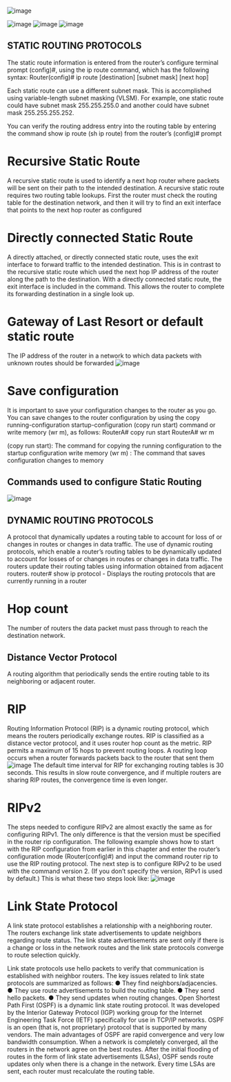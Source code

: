 ![image](https://github.com/user-attachments/assets/cab6c96c-a31c-49c2-a364-b1df08c0ee2f)


![image](https://github.com/user-attachments/assets/d7076331-d25b-4072-956d-58fa252b8c9e)
![image](https://github.com/user-attachments/assets/b8d7cb35-715d-418e-956b-ddef8130d85d)
![image](https://github.com/user-attachments/assets/050e10bd-7b08-431b-a0e0-f12351335cda)

## STATIC ROUTING PROTOCOLS
The static route information is entered from the router’s configure terminal prompt (config)#, using the ip route command, which has the following syntax:
Router(config)# ip route [destination] [subnet mask] [next hop]
 
Each static route can use a different subnet mask. This is accomplished using 
variable-length subnet masking (VLSM). For example, one static route could have 
subnet mask 255.255.255.0 and another could have subnet mask 255.255.255.252.

You can verify the routing address entry into the routing table by entering the 
command show ip route (sh ip route) from the router’s (config)# prompt

# Recursive Static Route
A recursive static route is used to identify a next hop router where packets will be sent on their path to the intended destination. A recursive static route requires two routing table lookups. First the router must check the routing table for the destination network, and then it will try to find an exit interface that points to the next hop router as configured

# Directly connected Static Route
A directly attached, or directly connected static route, uses the exit interface to forward traffic to the intended destination. This is in contrast to the recursive static route which used the next hop IP address of the router along the path to the destination. With a directly connected static route, the exit interface is included in the command. This allows the router to complete its forwarding destination in a single look up.

# Gateway of Last Resort or default static route
 The IP address of the router in a network to which data packets with unknown routes should be forwarded
 ![image](https://github.com/user-attachments/assets/ab675559-05fa-475e-8b6f-2d8a3f784a80)

# Save configuration
It is important to save your configuration changes to the router as you go. You can save changes to the router configuration by using the copy running-configuration 
startup-configuration (copy run start) command or write memory (wr m), as follows:
 RouterA# copy run start
 RouterA# wr m

(copy run start): The command for copying the running configuration to the startup configuration
write memory (wr m) : The command that saves configuration changes to memory

## Commands used to configure Static Routing
![image](https://github.com/user-attachments/assets/73d06216-45a4-4415-be0f-65f28b48c770)

## DYNAMIC ROUTING PROTOCOLS
A protocol that dynamically updates a routing table to account for loss of or changes in routes or changes in data traffic.
The use of dynamic routing protocols, which enable a router’s routing tables to be dynamically updated to account for losses of or changes in routes or changes in data traffic. The routers update their routing tables using information obtained from adjacent routers.
 router# show ip protocol - Displays the routing protocols that are currently running in a router
# Hop count
The number of routers the data packet must pass through to reach 
the destination network.

##  Distance Vector Protocol
A routing algorithm that periodically sends the entire routing table to its neighboring or adjacent router.

# RIP
Routing Information Protocol (RIP) is a dynamic routing protocol, which means the routers periodically exchange routes. RIP is classified as a distance vector protocol, and it uses router hop count as the metric. RIP permits a maximum of 15 hops to prevent routing loops. A routing loop occurs when a router forwards packets back to the router that sent them
![image](https://github.com/user-attachments/assets/4a6f77bd-b334-4034-b9f4-5ebda99e80a8)
The default time interval for RIP for exchanging routing tables is 30 seconds. This results in slow route convergence, and if multiple routers are sharing RIP routes, the convergence time is even longer.

# RIPv2
 The steps needed to configure RIPv2 are almost exactly the same as for configuring RIPv1. The only difference is that the version must be specified in the router rip configuration. The following example shows how to start with the RIP configuration from earlier in this chapter and enter the router’s configuration 
mode (Router(config)#) and input the command router rip to use the RIP routing protocol. The next step is to configure RIPv2 to be used with the command  version 2. (If you don’t specify the version, RIPv1 is used by default.) This is what these two steps look like:
![image](https://github.com/user-attachments/assets/1cc6cb07-7469-4a33-8b0b-16bee708c7cd)

# Link State Protocol
 A link state protocol establishes a relationship with a neighboring router. The routers exchange link state advertisements to update neighbors regarding route 
status. The link state advertisements are sent only if there is a change or loss in the network routes and the link state protocols converge to route selection quickly.

Link state protocols use hello packets to verify that communication is 
established with neighbor routers.
 The key issues related to link state protocols are summarized as follows:
 ● They find neighbors/adjacencies.
 ● They use route advertisements to build the routing table.
 ● They send hello packets.
 ● They send updates when routing changes.
 Open Shortest Path First (OSPF) is a dynamic link state routing protocol. It was 
developed by the Interior Gateway Protocol (IGP) working group for the Internet 
Engineering Task Force (IETF) specifically for use in TCP/IP networks. OSPF 
is an open (that is, not proprietary) protocol that is supported by many vendors. 
The main advantages of OSPF are rapid convergence and very low bandwidth 
consumption. When a network is completely converged, all the routers in the 
network agree on the best routes. After the initial flooding of routes in the form of 
link state advertisements (LSAs), OSPF sends route updates only when there is a 
change in the network. Every time LSAs are sent, each router must recalculate the 
routing table.
